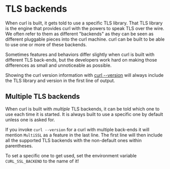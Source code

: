 # TLS backends

When curl is built, it gets told to use a specific TLS library. That TLS
library is the engine that provides curl with the powers to speak TLS over the
wire. We often refer to them as different "backends" as they can be seen as
different pluggable pieces into the curl machine. curl can be built to be able
to use one or more of these backends.

Sometimes features and behaviors differ slightly when curl is built with
different TLS back-ends, but the developers work hard on making those
differences as small and unnoticeable as possible.

Showing the curl version information with [curl
--version](usingcurl-version.md) will always include the TLS library and
version in the first line of output.

## Multiple TLS backends

When curl is built with *multiple* TLS backends, it can be told which one to
use each time it is started. It is always built to use a specific one by
default unless one is asked for.

If you invoke `curl --version` for a curl with multiple back-ends it will
mention `MultiSSL` as a feature in the last line. The first line will then
include all the supported TLS backends with the non-default ones within
parentheses.

To set a specific one to get used, set the environment variable
`CURL_SSL_BACKEND` to the name of it!
